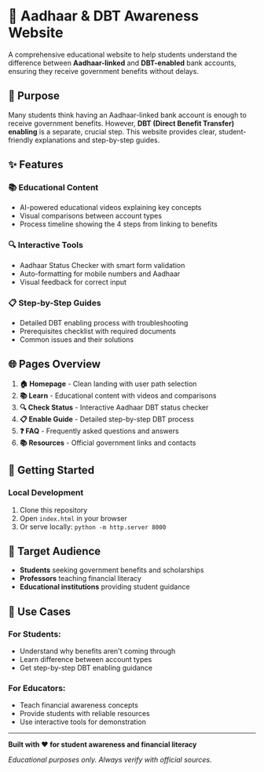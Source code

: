 # 🏦 Aadhaar & DBT Awareness Website

A comprehensive educational website to help students understand the difference between **Aadhaar-linked** and **DBT-enabled** bank accounts, ensuring they receive government benefits without delays.

## 🎯 Purpose

Many students think having an Aadhaar-linked bank account is enough to receive government benefits. However, **DBT (Direct Benefit Transfer) enabling** is a separate, crucial step. This website provides clear, student-friendly explanations and step-by-step guides.

## ✨ Features

### 📚 Educational Content
- AI-powered educational videos explaining key concepts
- Visual comparisons between account types
- Process timeline showing the 4 steps from linking to benefits

### 🔍 Interactive Tools
- Aadhaar Status Checker with smart form validation
- Auto-formatting for mobile numbers and Aadhaar
- Visual feedback for correct input

### 📋 Step-by-Step Guides
- Detailed DBT enabling process with troubleshooting
- Prerequisites checklist with required documents
- Common issues and their solutions

## 🌐 Pages Overview

1. **🏠 Homepage** - Clean landing with user path selection
2. **📚 Learn** - Educational content with videos and comparisons  
3. **🔍 Check Status** - Interactive Aadhaar DBT status checker
4. **📋 Enable Guide** - Detailed step-by-step DBT process
5. **❓ FAQ** - Frequently asked questions and answers
6. **📚 Resources** - Official government links and contacts

## 🚀 Getting Started

### Local Development
1. Clone this repository
2. Open `index.html` in your browser
3. Or serve locally: `python -m http.server 8000`

## 🎯 Target Audience

- **Students** seeking government benefits and scholarships
- **Professors** teaching financial literacy
- **Educational institutions** providing student guidance

## 💼 Use Cases

### For Students:
- Understand why benefits aren't coming through
- Learn difference between account types
- Get step-by-step DBT enabling guidance

### For Educators:
- Teach financial awareness concepts
- Provide students with reliable resources
- Use interactive tools for demonstration

---

**Built with ❤️ for student awareness and financial literacy**

*Educational purposes only. Always verify with official sources.*